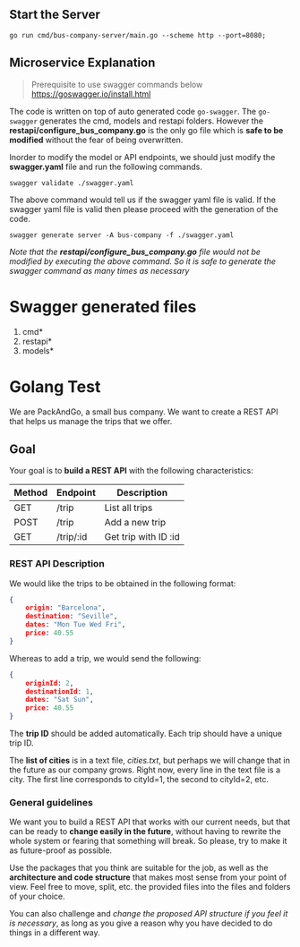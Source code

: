 ## Start the Server

`go run cmd/bus-company-server/main.go --scheme http --port=8080;`

## Microservice Explanation

> Prerequisite to use swagger commands below
https://goswagger.io/install.html

The code is written on top of auto generated code `go-swagger`. The `go-swagger` generates the cmd, models and restapi folders. However the **restapi/configure_bus_company.go** is the only go file which is **safe to be modified** without the fear of being overwritten. 

Inorder to modify the model or API endpoints, we should just modify the **swagger.yaml** file and run the following commands.

`swagger validate ./swagger.yaml`

The above command would tell us if the swagger yaml file is valid. If the swagger yaml file is valid then please proceed with the generation of the code. 

`swagger generate server -A bus-company -f ./swagger.yaml`

*Note that the **restapi/configure_bus_company.go** file would not be modified by executing the above command. So it is safe to generate the swagger command as many times as necessary*

# Swagger generated files
1. cmd*
1. restapi*
1. models*

# Golang Test

We are PackAndGo, a small bus company. We want to create a REST API that helps us manage the trips that we offer.

## Goal

Your goal is to **build a REST API** with the following characteristics:

| Method | Endpoint  | Description          |
|--------|-----------|----------------------|
| GET    | /trip     | List all trips       |
| POST   | /trip     | Add a new trip       |
| GET    | /trip/:id | Get trip with ID :id |

### REST API Description

We would like the trips to be obtained in the following format:

```json
{
    origin: "Barcelona",
    destination: "Seville",
    dates: "Mon Tue Wed Fri",
    price: 40.55
}
```

Whereas to add a trip, we would send the following:

```json
{
    originId: 2,
    destinationId: 1,
    dates: "Sat Sun",
    price: 40.55
}
```

The **trip ID** should be added automatically. Each trip should have a unique trip ID.

The **list of cities** is in a text file, *cities.txt*, but perhaps we will change that in the future as our company grows. Right now, every line in the text file is a city. The first line corresponds to cityId=1, the second to cityId=2, etc.

### General guidelines

We want you to build a REST API that works with our current needs, but that can be ready to **change easily in the future**, without having to rewrite the whole system or fearing that something will break. So please, try to make it as future-proof as possible.

Use the packages that you think are suitable for the job, as well as the **architecture and code structure** that makes most sense from your point of view. Feel free to move, split, etc. the provided files into the files and folders of your choice.

You can also challenge and *change the proposed API structure if you feel it is necessary*, as long as you give a reason why you have decided to do things in a different way.